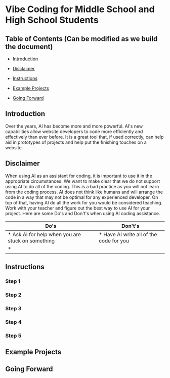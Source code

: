 # Vibe Coding for Middle School and High School Students

## Table of Contents (Can be modified as we build the document)

* [Introduction](https://bacon8er-gamer.github.io/PTW_320_Alpha_Project/#introduction)

* [Disclaimer](https://bacon8er-gamer.github.io/PTW_320_Alpha_Project/#what-program-should-i-use)

* [Instructions](https://bacon8er-gamer.github.io/PTW_320_Alpha_Project/#instructions)

* [Example Projects](https://bacon8er-gamer.github.io/PTW_320_Alpha_Project/#example-projects)

* [Going Forward](https://bacon8er-gamer.github.io/PTW_320_Alpha_Project/#continuing-education-resources)

## Introduction

Over the years, AI has become more and more powerful. AI's new capabilities allow website developers to code more efficiently and effectively than ever before. It is a great tool that, if used correctly, can help aid in prototypes of projects and help put the finishing touches on a website.

## Disclaimer

When using AI as an assistant for coding, it is important to use it in the appropriate circumstances. We want to make clear that we do not support using AI to do all of the coding. This is a bad practice as you will not learn from the coding process. AI does not think like humans and will arrange the code in a way that may not be optimal for any experienced developer. On top of that, having AI do all the work for you would be considered teaching. Work with your teacher and figure out the best way to use AI for your project. Here are some Do's and Don't's when using AI coding assistance.

| Do's | Don't's |
|------|---------|
| * Ask AI for help when you are stuck on something | * Have AI write all of the code for you |
| * 

## Instructions

### Step 1

### Step 2

### Step 3

### Step 4

### Step 5

## Example Projects

## Going Forward